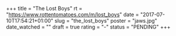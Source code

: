 +++
title = "The Lost Boys"
rt = "https://www.rottentomatoes.com/m/lost_boys"
date = "2017-07-10T17:54:21+01:00"
slug = "the_lost_boys"
poster = "jaws.jpg"
date_watched = ""
draft = true
rating = "-"
status = "PENDING"
+++